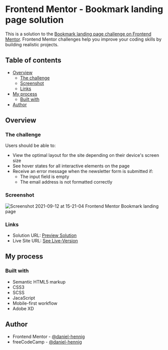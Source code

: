 # Frontend Mentor - Bookmark landing page solution

This is a solution to the [Bookmark landing page challenge on Frontend Mentor](https://www.frontendmentor.io/challenges/bookmark-landing-page-5d0b588a9edda32581d29158). Frontend Mentor challenges help you improve your coding skills by building realistic projects. 

## Table of contents

- [Overview](#overview)
  - [The challenge](#the-challenge)
  - [Screenshot](#screenshot)
  - [Links](#links)
- [My process](#my-process)
  - [Built with](#built-with)
- [Author](#author)

## Overview

### The challenge

Users should be able to:

- View the optimal layout for the site depending on their device's screen size
- See hover states for all interactive elements on the page
- Receive an error message when the newsletter form is submitted if:
  - The input field is empty
  - The email address is not formatted correctly

### Screenshot

![Screenshot 2021-09-12 at 15-21-04 Frontend Mentor Bookmark landing page](https://user-images.githubusercontent.com/78707309/132989255-c9fdaa24-5a81-418f-b224-9e5c2df7b61f.png)

### Links

- Solution URL: [Preview Solution](https://your-solution-url.com)
- Live Site URL: [See Live-Version](https://bookmarklp-by-danielhennig.netlify.app/)

## My process

### Built with

- Semantic HTML5 markup
- CSS3
- SCSS
- JacaScript
- Mobile-first workflow
- Adobe XD

## Author

- Frontend Mentor - [@daniel-hennig](https://www.frontendmentor.io/profile/daniel-hennig)
- freeCodeCamp - [@daniel-hennig](https://www.freecodecamp.org/daniel-hennig)
